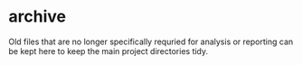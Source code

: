 archive
================

Old files that are no longer specifically requried for analysis or reporting
can be kept here to keep the main project directories tidy.
